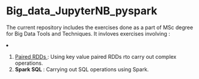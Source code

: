 # Big_data_JupyterNB_pyspark
The current repository includes the exercises done as a part of MSc degree for Big Data Tools and Techniques.
It invloves exercises involving : <li>
  1. <a href = 'https://github.com/karishmapr0103/Big_data_JupyterNB_pyspark/blob/master/Paired_RDD.ipynb'> Paired RDDs </a>: Using key value paired RDDs rto carry out complex operations. <li>
    <b> Spark SQL </b> : Carrying out SQL operations using Spark. 




